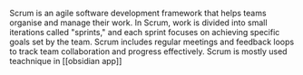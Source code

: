 Scrum is an agile software development framework that helps teams organise and manage their work. In Scrum, work is divided into small iterations called "sprints," and each sprint focuses on achieving specific goals set by the team. Scrum includes regular meetings and feedback loops to track team collaboration and progress effectively. Scrum is mostly used teachnique in [[obsidian app]]
